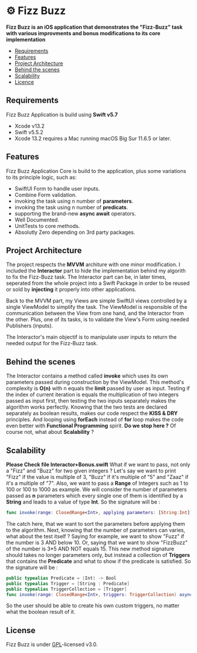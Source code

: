 # ⚙️ Fizz Buzz

**Fizz Buzz is an iOS application that demonstrates the "Fizz-Buzz" task with various improvments and bonus modifications to its core implementation** 
- [Requirements](#requirements)
- [Features](#features)
- [Project Architecture](#project-architecture)
- [Behind the scenes](#behind-the-scenes)
- [Scalability](#scalability)
- [Licence](#licence)

## Requirements

Fizz Buzz Application is build using **Swift v5.7** 

* Xcode v13.2 
* Swift v5.5.2
* Xcode 13.2 requires a Mac running macOS Big Sur 11.6.5 or later.

## Features

Fizz Buzz Application Core is build to the application, plus some variations to its principle logic, such as:

* SwiftUI Form to handle user inputs.
* Combine Form validation.
* invoking the task using n number of **parameters**.
* invoking the task using n number of **predicats**.
* supporting the brand-new **async await** operators.
* Well Documented. 
* UnitTests to core methods.
* Absolutly Zero depending on 3rd party packages.


## Project Architecture
The project respects the **MVVM** architure with one minor modification. I included the  **Interactor** part to hide the implementation behind my algorith to fix the Fizz-Buzz task. 
The Interactor part can be, in later times, seperated from the whole project into a Swift Package in order to be reused or sold by **injecting** it properly into other applications.

Back to the MVVM part, my Views are simple SwiftUI views controlled by a single ViewModel to simplify the task. 
The ViewModel is responsible of the communication between the View from one hand, and the Interactor from the other. Plus, one of its tasks, is to validate the View's Form using needed Publishers (inputs).

The Interactor's main objectif is to manipulate user inputs to return the needed output for the Fizz-Buzz task. 

## Behind the scenes
The Interactor contains a method called **invoke** which uses its own parameters passed during construction by the ViewModel. 
This method's complexity is **O(n)** with n equals the **limit** passed by user as input.
Testing if the index of current iteration is equals the multiplication of two integers passed as input first, then testing the two inputs separately makes the algorithm works perfectly. 
Knowing that the two tests are declared separately as boolean results, makes our code respect the **KISS & DRY** principles. And looping using **forEach** instead of **for** loop makes the code even better with **Functional Programming** spirit. 
**Do we stop here ?**
Of course not, what about **Scalability** ?

## Scalability
**Please Check file Interactor+Bonus.swift**
What if we want to pass, not only a "Fizz" and "Buzz" for two given integers ? 
Let's say we want to print "Fizz" if the value is multiple of 3, "Buzz" if it's multiple of "5" and "Zaaz" if it's a multiple of "7". Also, we want to pass a **Range** of Integers such as 1 to 100 or 100 to 1000 as example.
We will consider the number of parameters passed as **n** parameters which every single one of them is identified by a **String** and leads to a value of type **Int**. So the signature will be : 
```swift
func invoke(range: ClosedRange<Int>, applying parameters: [String:Int]) async -> [String]
```
The catch here, that we want to sort the parameters before applying them to the algorithm. 
Next, knowing that the number of parameters can varies, what about the test itself ? 
Saying for example, we want to show "Fuzz" if the number is 3 AND below 10.
Or, saying that we want to show "FizzBuzz" of the number is 3*5 AND NOT equals 15. 
This new method signature should takes no longer parameters only, but instead a collection of **Triggers** that contains the **Predicate** and what to show if the predicate is satisfied. 
So the signature will be : 
```swift
public typealias Predicate = (Int) -> Bool
public typealias Trigger = [String : Predicate]
public typealias TriggerCollection = [Trigger]
func invoke(range: ClosedRange<Int>, triggers: TriggerCollection) async -> [String] 
```

So the user should be able to create his own custom triggers, no matter what the boolean result of it.
## License

Fizz Buzz is under [GPL](https://github.com/Illumina/licenses/blob/master/gpl-3.0.txt)-licensed v3.0.
